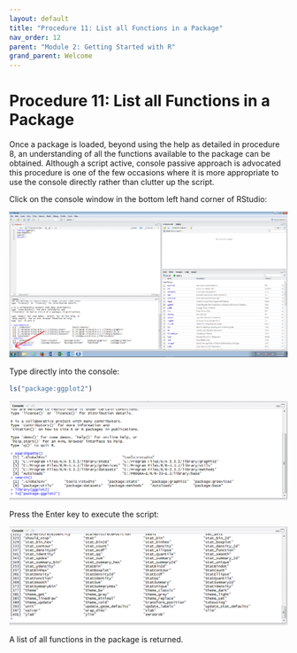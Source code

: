 ```yaml
---
layout: default
title: "Procedure 11: List all Functions in a Package"
nav_order: 12
parent: "Module 2: Getting Started with R"
grand_parent: Welcome
---
```


# Procedure 11: List all Functions in a Package

Once a package is loaded, beyond using the help as detailed in procedure 8, an understanding of all the functions available to the package can be obtained.   Although a script active, console passive approach is advocated this procedure is one of the few occasions where it is more appropriate to use the console directly rather than clutter up the script.

Click on the console window in the bottom left hand corner of RStudio:

![img.png](img.png)

Type directly into the console:

``` r
ls("package:ggplot2")
```

![img_1.png](img_1.png)

Press the Enter key to execute the script:

![img_2.png](img_2.png)

A list of all functions in the package is returned.